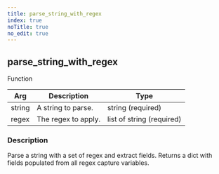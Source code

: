 ```yaml
---
title: parse_string_with_regex
index: true
noTitle: true
no_edit: true
---
```




<div class="vql_item"></div>


## parse_string_with_regex
<span class='vql_type label label-warning pull-right page-header'>Function</span>



<div class="vqlargs"></div>

Arg | Description | Type
----|-------------|-----
string|A string to parse.|string (required)
regex|The regex to apply.|list of string (required)

### Description

Parse a string with a set of regex and extract fields. Returns a dict with fields populated from all regex capture variables.

